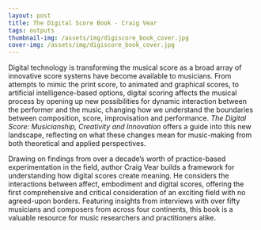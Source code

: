 ```yaml
---
layout: post
title: The Digital Score Book - Craig Vear
tags: outputs
thumbnail-img: /assets/img/digiscore_book_cover.jpg
cover-img: /assets/img/digiscore_book_cover.jpg
---
```

<p>Digital technology is transforming the musical score as a broad array of innovative score systems have become available to musicians. From attempts to mimic the print score, to animated and graphical scores, to artificial intelligence-based options, digital scoring affects the musical process by opening up new possibilities for dynamic interaction between the performer and the music, changing how we understand the boundaries between composition, score, improvisation and performance.&nbsp;<em>The Digital Score: Musicianship, Creativity and Innovation&nbsp;</em>offers a guide into this new landscape, reflecting on what these changes mean for music-making from both theoretical and applied perspectives.</p>



<p>Drawing on findings from over a decade’s worth of practice-based experimentation in the field, author Craig Vear builds a framework for understanding how digital scores create meaning. He considers the interactions between affect, embodiment and digital scores, offering the first comprehensive and critical consideration of an exciting field with no agreed-upon borders. Featuring insights from interviews with over fifty musicians and composers from across four continents, this book is a valuable resource for music researchers and practitioners alike.</p>
